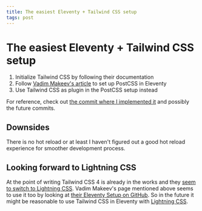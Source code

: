 ```yaml
---
title: The easiest Eleventy + Tailwind CSS setup
tags: post
---
```


# The easiest Eleventy + Tailwind CSS setup

1. Initialize Tailwind CSS by following their documentation
2. Follow [Vadim Makeev's article](https://pepelsbey.dev/articles/eleventy-css-js/) to set up PostCSS in Eleventy
3. Use Tailwind CSS as plugin in the PostCSS setup instead

For reference, check out [the commit where I implemented it](https://github.com/SantaClaas/claas.dev/tree/8e561f72e3166914f80a110000adec50dee6d78d) and possibly the future commits.

## Downsides

There is no hot reload or at least I haven't figured out a good hot reload experience for smoother development process.

## Looking forward to Lightning CSS

At the point of writing Tailwind CSS 4 is already in the works and they [seem to switch to Lightning CSS](https://tailwindcss.com/blog/tailwindcss-v4-alpha#unified-toolchain).
Vadim Makeev's page mentioned above seems to use it too by looking at [their Eleventy Setup on GitHub](https://github.com/pepelsbey/pepelsbey.dev/blob/6f90fe6ca1f68de28dc810239729cbc6a3662b67/eleventy.config.js#L7). So in the future it might be reasonable to use Tailwind CSS in Eleventy with [Lightning CSS](https://lightningcss.dev/).
